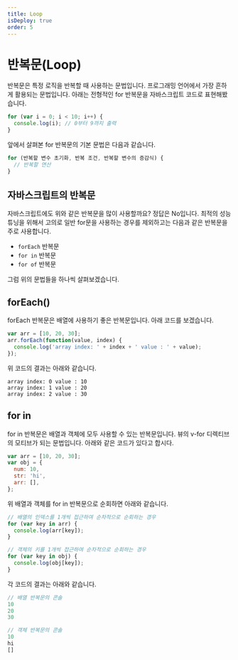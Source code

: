 ```yaml
---
title: Loop
isDeploy: true
order: 5
---
```


# 반복문(Loop)

반복문은 특정 로직을 반복할 때 사용하는 문법입니다. 프로그래밍 언어에서 가장 흔하게 활용되는 문법입니다. 아래는 전형적인 for 반복문을 자바스크립트 코드로 표현해봤습니다.

```js
for (var i = 0; i < 10; i++) {
  console.log(i); // 0부터 9까지 출력
}
```

앞에서 살펴본 for 반복문의 기본 문법은 다음과 같습니다.

```js
for (반복할 변수 초기화, 반복 조건, 반복할 변수의 증감식) {
  // 반복할 연산
}
```

## 자바스크립트의 반복문

자바스크립트에도 위와 같은 반복문을 많이 사용할까요? 정답은 No입니다. 최적의 성능 튜닝을 위해서 고의로 일반 for문을 사용하는 경우를 제외하고는 다음과 같은 반복문을 주로 사용합니다.

- `forEach` 반복문
- `for in` 반복문
- `for of` 반복문

그럼 위의 문법들을 하나씩 살펴보겠습니다.

## forEach()

forEach 반복문은 배열에 사용하기 좋은 반복문입니다. 아래 코드를 보겠습니다.

```js
var arr = [10, 20, 30];
arr.forEach(function(value, index) {
  console.log('array index: ' + index + ' value : ' + value);
});
```

위 코드의 결과는 아래와 같습니다.

```
array index: 0 value : 10
array index: 1 value : 20
array index: 2 value : 30
```

## for in

for in 반복문은 배열과 객체에 모두 사용할 수 있는 반복문입니다. 뷰의 v-for 디렉티브의 모티브가 되는 문법입니다. 아래와 같은 코드가 있다고 합시다.

```js
var arr = [10, 20, 30];
var obj = {
  num: 10,
  str: 'hi',
  arr: [],
};
```

위 배열과 객체를 for in 반복문으로 순회하면 아래와 같습니다.

```js
// 배열의 인덱스를 1개씩 접근하여 순차적으로 순회하는 경우
for (var key in arr) {
  console.log(arr[key]);
}

// 객체의 키를 1개씩 접근하여 순차적으로 순회하는 경우
for (var key in obj) {
  console.log(obj[key]);
}
```

각 코드의 결과는 아래와 같습니다.

```js
// 배열 반복문의 콘솔
10
20
30

// 객체 반복문의 콘솔
10
hi
[]
```
